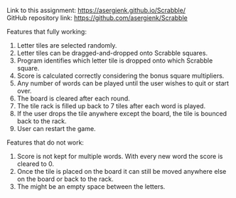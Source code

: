 Link to this assignment:  https://asergienk.github.io/Scrabble/ <br />
GitHub repository link: https://github.com/asergienk/Scrabble

Features that fully working:
1. Letter tiles are selected randomly.
2. Letter tiles can be dragged-and-dropped onto Scrabble squares.
3. Program identifies which letter tile is dropped onto which Scrabble square.
4. Score is calculated correctly considering the bonus square multipliers.
5. Any number of words can be played until the user wishes to quit or start over.
6. The board is cleared after each round.
7. The tile rack is filled up back to 7 tiles after each word is played.
8. If the user drops the tile anywhere except the board, the tile is bounced back to the rack.
9. User can restart the game.


Features that do not work:
1. Score is not kept for multiple words. With every new word the score is cleared to 0.
2. Once the tile is placed on the board it can still be moved anywhere else on the board or back to the rack.
3. The might be an empty space between the letters.
